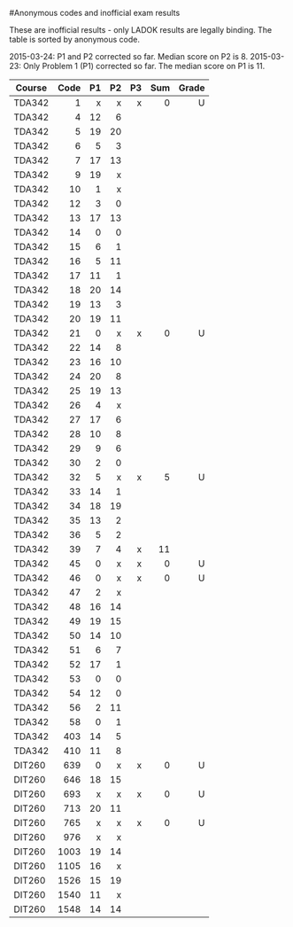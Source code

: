 #Anonymous codes and inofficial exam results

These are inofficial results - only LADOK results are legally binding.
The table is sorted by anonymous code.

2015-03-24: P1 and P2 corrected so far. Median score on P2 is 8.
2015-03-23: Only Problem 1 (P1) corrected so far. The median score on P1 is 11.


| Course | Code | P1 | P2 | P3 | Sum | Grade |
| ------ | ----:|---:|---:|---:| ---:| -----:|
| TDA342 |    1 |  x |  x |  x |   0 |   U   |
| TDA342 |    4 | 12 |  6 |    |     |       |
| TDA342 |    5 | 19 | 20 |    |     |       |
| TDA342 |    6 |  5 |  3 |    |     |       |
| TDA342 |    7 | 17 | 13 |    |     |       |
| TDA342 |    9 | 19 |  x |    |     |       |
| TDA342 |   10 |  1 |  x |    |     |       |
| TDA342 |   12 |  3 |  0 |    |     |       |
| TDA342 |   13 | 17 | 13 |    |     |       |
| TDA342 |   14 |  0 |  0 |    |     |       |
| TDA342 |   15 |  6 |  1 |    |     |       |
| TDA342 |   16 |  5 | 11 |    |     |       |
| TDA342 |   17 | 11 |  1 |    |     |       |
| TDA342 |   18 | 20 | 14 |    |     |       |
| TDA342 |   19 | 13 |  3 |    |     |       |
| TDA342 |   20 | 19 | 11 |    |     |       |
| TDA342 |   21 |  0 |  x |  x |   0 |   U   |
| TDA342 |   22 | 14 |  8 |    |     |       |
| TDA342 |   23 | 16 | 10 |    |     |       |
| TDA342 |   24 | 20 |  8 |    |     |       |
| TDA342 |   25 | 19 | 13 |    |     |       |
| TDA342 |   26 |  4 |  x |    |     |       |
| TDA342 |   27 | 17 |  6 |    |     |       |
| TDA342 |   28 | 10 |  8 |    |     |       |
| TDA342 |   29 |  9 |  6 |    |     |       |
| TDA342 |   30 |  2 |  0 |    |     |       |
| TDA342 |   32 |  5 |  x |  x |   5 |   U   |
| TDA342 |   33 | 14 |  1 |    |     |       |
| TDA342 |   34 | 18 | 19 |    |     |       |
| TDA342 |   35 | 13 |  2 |    |     |       |
| TDA342 |   36 |  5 |  2 |    |     |       |
| TDA342 |   39 |  7 |  4 |  x |  11 |       |
| TDA342 |   45 |  0 |  x |  x |   0 |   U   |
| TDA342 |   46 |  0 |  x |  x |   0 |   U   |
| TDA342 |   47 |  2 |  x |    |     |       |
| TDA342 |   48 | 16 | 14 |    |     |       |
| TDA342 |   49 | 19 | 15 |    |     |       |
| TDA342 |   50 | 14 | 10 |    |     |       |
| TDA342 |   51 |  6 |  7 |    |     |       |
| TDA342 |   52 | 17 |  1 |    |     |       |
| TDA342 |   53 |  0 |  0 |    |     |       |
| TDA342 |   54 | 12 |  0 |    |     |       |
| TDA342 |   56 |  2 | 11 |    |     |       |
| TDA342 |   58 |  0 |  1 |    |     |       |
| TDA342 |  403 | 14 |  5 |    |     |       |
| TDA342 |  410 | 11 |  8 |    |     |       |
| DIT260 |  639 |  0 |  x |  x |   0 |   U   |
| DIT260 |  646 | 18 | 15 |    |     |       |
| DIT260 |  693 |  x |  x |  x |   0 |   U   |
| DIT260 |  713 | 20 | 11 |    |     |       |
| DIT260 |  765 |  x |  x |  x |   0 |   U   |
| DIT260 |  976 |  x |  x |    |     |       |
| DIT260 | 1003 | 19 | 14 |    |     |       |
| DIT260 | 1105 | 16 |  x |    |     |       |
| DIT260 | 1526 | 15 | 19 |    |     |       |
| DIT260 | 1540 | 11 |  x |    |     |       |
| DIT260 | 1548 | 14 | 14 |    |     |       |
